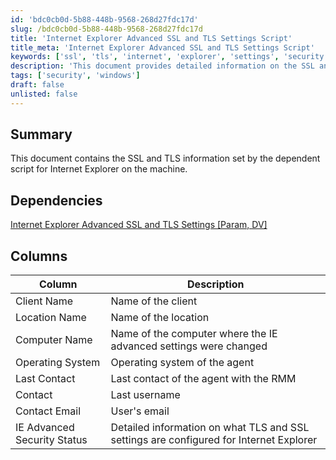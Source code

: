 ```yaml
---
id: 'bdc0cb0d-5b88-448b-9568-268d27fdc17d'
slug: /bdc0cb0d-5b88-448b-9568-268d27fdc17d
title: 'Internet Explorer Advanced SSL and TLS Settings Script'
title_meta: 'Internet Explorer Advanced SSL and TLS Settings Script'
keywords: ['ssl', 'tls', 'internet', 'explorer', 'settings', 'security']
description: 'This document provides detailed information on the SSL and TLS settings configured for Internet Explorer on the machine, including dependencies, columns, and descriptions relevant to the advanced security configurations.'
tags: ['security', 'windows']
draft: false
unlisted: false
---
```


## Summary

This document contains the SSL and TLS information set by the dependent script for Internet Explorer on the machine.

## Dependencies

[Internet Explorer Advanced SSL and TLS Settings [Param, DV]](/docs/1adb82ca-d3cb-4319-9319-5d22b569ed6f)

## Columns

| Column                       | Description                                                     |
|------------------------------|-----------------------------------------------------------------|
| Client Name                  | Name of the client                                             |
| Location Name                | Name of the location                                          |
| Computer Name                | Name of the computer where the IE advanced settings were changed |
| Operating System             | Operating system of the agent                                  |
| Last Contact                 | Last contact of the agent with the RMM                        |
| Contact                      | Last username                                                 |
| Contact Email                | User's email                                                 |
| IE Advanced Security Status   | Detailed information on what TLS and SSL settings are configured for Internet Explorer |


